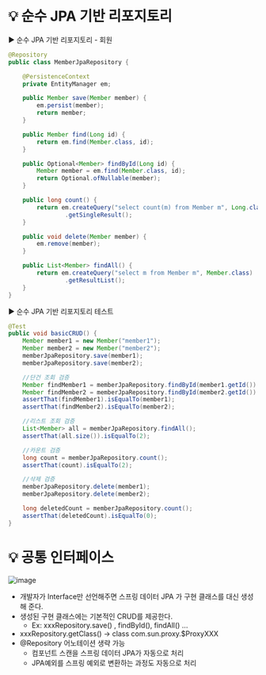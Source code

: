 # 💡 순수 JPA 기반 리포지토리

▶️ 순수 JPA 기반 리포지토리 - 회원
```java
@Repository
public class MemberJpaRepository {

    @PersistenceContext
    private EntityManager em;

    public Member save(Member member) {
        em.persist(member);
        return member;
    }

    public Member find(Long id) {
        return em.find(Member.class, id);
    }

    public Optional<Member> findById(Long id) {
        Member member = em.find(Member.class, id);
        return Optional.ofNullable(member);
    }

    public long count() {
        return em.createQuery("select count(m) from Member m", Long.class)
                .getSingleResult();
    }

    public void delete(Member member) {
        em.remove(member);
    }

    public List<Member> findAll() {
        return em.createQuery("select m from Member m", Member.class)
                .getResultList();
    }
}
```

▶️ 순수 JPA 기반 리포지토리 테스트
```java
@Test
public void basicCRUD() {
    Member member1 = new Member("member1");
    Member member2 = new Member("member2");
    memberJpaRepository.save(member1);
    memberJpaRepository.save(member2);

    //단건 조회 검증
    Member findMember1 = memberJpaRepository.findById(member1.getId()).get();
    Member findMember2 = memberJpaRepository.findById(member2.getId()).get();
    assertThat(findMember1).isEqualTo(member1);
    assertThat(findMember2).isEqualTo(member2);

    //리스트 조회 검증
    List<Member> all = memberJpaRepository.findAll();
    assertThat(all.size()).isEqualTo(2);

    //카운트 검증
    long count = memberJpaRepository.count();
    assertThat(count).isEqualTo(2);

    //삭제 검증
    memberJpaRepository.delete(member1);
    memberJpaRepository.delete(member2);

    long deletedCount = memberJpaRepository.count();
    assertThat(deletedCount).isEqualTo(0);
}
```

# 💡 공통 인터페이스
![image](https://user-images.githubusercontent.com/39439576/236240667-27b285de-c46b-4d33-9692-be50afe7e8e8.png)
* 개발자가 Interface만 선언해주면 스프링 데이터 JPA 가 구현 클래스를 대신 생성해 준다.
* 생성된 구현 클래스에는 기본적인 CRUD를 제공한다.
  * Ex: xxxRepository.save() , findById(), findAll() ...
* xxxRepository.getClass() → class com.sun.proxy.$ProxyXXX
* @Repository 어노테이션 생략 가능
  * 컴포넌트 스캔을 스프링 데이터 JPA가 자동으로 처리
  * JPA예외를 스프링 예외로 변환하는 과정도 자동으로 처리
